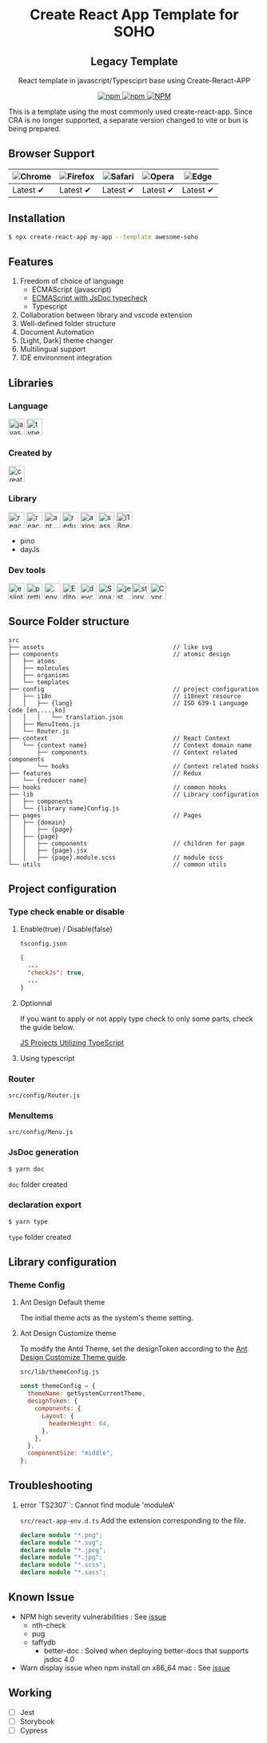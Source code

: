 <h1 align="center">
    <b>Create React App Template for SOHO</b>
</h1>
<h2 align="center">Legacy Template</h2>
<p align="center">React template in javascript/Typesciprt base using Create-Reract-APP</p>
<p align="center">
  <a href="https://www.npmjs.com/package/cra-template-awesome-soho" target="_blank">
    <img alt="npm" src="https://img.shields.io/npm/v/cra-template-awesome-soho?style=for-the-badge&logo=npm">
    <img alt="npm" src="https://img.shields.io/npm/dt/cra-template-awesome-soho?style=for-the-badge&logo=npm">
    <img alt="NPM" src="https://img.shields.io/npm/l/cra-template-awesome-soho?style=for-the-badge">
  </a>
</p>

This is a template using the most commonly used create-react-app.
Since CRA is no longer supported, a separate version changed to vite or bun is being prepared.

## Browser Support

| ![Chrome](https://raw.githubusercontent.com/alrra/browser-logos/main/src/chrome/chrome_48x48.png) | ![Firefox](https://raw.githubusercontent.com/alrra/browser-logos/main/src/firefox/firefox_48x48.png) | ![Safari](https://raw.githubusercontent.com/alrra/browser-logos/main/src/safari/safari_48x48.png) | ![Opera](https://raw.githubusercontent.com/alrra/browser-logos/main/src/opera/opera_48x48.png) | ![Edge](https://raw.githubusercontent.com/alrra/browser-logos/main/src/edge/edge_48x48.png) |
| ------------------------------------------------------------------------------------------------- | ---------------------------------------------------------------------------------------------------- | ------------------------------------------------------------------------------------------------- | ---------------------------------------------------------------------------------------------- | ------------------------------------------------------------------------------------------- |
| Latest ✔                                                                                          | Latest ✔                                                                                             | Latest ✔                                                                                          | Latest ✔                                                                                       | Latest ✔                                                                                    |

## Installation

```bash
$ npx create-react-app my-app --template awesome-soho
```

## Features

1. Freedom of choice of language
   - ECMAScript (javascript)
   - [ECMAScript with JsDoc typecheck](https://www.typescriptlang.org/docs/handbook/intro-to-js-ts.html)
   - Typescript
2. Collaboration between library and vscode extension
3. Well-defined folder structure
4. Document Automation
5. [Light, Dark] theme changer
6. Multilingual support
7. IDE environment integration

## Libraries

### Language

<img height="32" width="32" src="https://cdn.simpleicons.org/javascript" alt="javascript" /> <img height="32" width="32" src="https://cdn.simpleicons.org/typescript" alt="typesciprt"/>

### Created by

<img height="32" width="32" src="https://cdn.simpleicons.org/createreactapp" alt="create-react-app" />

### Library

<img height="32" width="32" src="https://cdn.simpleicons.org/react" alt="react"/> <img height="32" width="32" src="https://cdn.simpleicons.org/reactrouter" alt="react-router"/> <img height="32" width="32" src="https://cdn.simpleicons.org/antdesign" alt="ant design"/>
<img height="32" width="32" src="https://cdn.simpleicons.org/redux" alt="redux"/> <img height="32" width="32" src="https://cdn.simpleicons.org/axios" alt="axios"/> <img height="32" width="32" src="https://cdn.simpleicons.org/sass" alt="sass"/> <img height="32" width="32" src="https://cdn.simpleicons.org/i18next" alt="i18next" />

- pino
- dayJs

### Dev tools

<img height="32" width="32" src="https://cdn.simpleicons.org/eslint" alt="eslint"/> <img height="32" width="32" src="https://cdn.simpleicons.org/prettier" alt="prettier"/> <img height="32" width="32" src="https://cdn.simpleicons.org/dotenv" alt=".env"/> <img height="32" width="32" src="https://cdn.simpleicons.org/editorconfig/aaaaaa" alt="EditorConfig"/> <img height="32" width="32" src="https://cdn.simpleicons.org/containerd/aaaaaa" alt="devcontainer"/> <img height="32" width="32" src="https://cdn.simpleicons.org/sonarlint" alt="Sonar Lint"/> <img height="32" width="32" src="https://cdn.simpleicons.org/jest" alt="jest"/><img height="32" width="32" src="https://cdn.simpleicons.org/storybook" alt="storybook"/> <img height="32" width="32" src="https://cdn.simpleicons.org/cypress/000000/ffffff" alt="Cypress"/>

## Source Folder structure

```ascii
src
├── assets                                    // like svg
├── components                                // atomic design
│   ├── atoms
│   ├── molecules
│   ├── organisms
│   └── templates
├── config                                    // project configuration
│   ├── i18n                                  // i18next resource
│   │   ├── {lang}                            // ISO 639-1 Language Code [en,...,ko]
│   │   │   └── translation.json
│   ├── MenuItems.js
│   └── Router.js
├── context                                   // React Context
│   └── {context name}                        // Context domain name
│       ├── components                        // Context related components
│       └── hooks                             // Context related hooks
├── features                                  // Redux
│   └── {reducer name}
├── hooks                                     // common hooks
├── lib                                       // Library configuration
│   ├── components
│   └── {library name}Config.js
├── pages                                     // Pages
│   ├── {domain}
│   │   ├── {page}
│   ├── {page}
│   │   ├── components                        // children for page
│   │   ├── {page}.jsx
│   │   ├── {page}.module.scss                // module scss
└── utils                                     // common utils

```

## Project configuration

### Type check enable or disable

1. Enable(true) / Disable(false)

   `tsconfig.json`

   ```json
   {
     ...
     "checkJs": true,
     ...
   }
   ```

2. Optionnal

   If you want to apply or not apply type check to only some parts, check the guide below.

   [JS Projects Utilizing TypeScript](https://www.typescriptlang.org/docs/handbook/intro-to-js-ts.html#ts-check)

3. Using typescript

### Router

`src/config/Router.js`

### MenuItems

`src/config/Menu.js`

### JsDoc generation

```bash
$ yarn doc
```

`doc` folder created

### declaration export

```bash
$ yarn type
```

`type` folder created

## Library configuration

### Theme Config

1.  Ant Design Default theme

    The initial theme acts as the system's theme setting.

2.  Ant Design Customize theme

    To modify the Antd Theme, set the designToken according to the [Ant Design Customize Theme guide](https://ant.design/docs/react/customize-theme).

    `src/lib/themeConfig.js`

    ```js
    const themeConfig = {
      themeName: getSystemCurrentTheme,
      designToken: {
        components: {
          Layout: {
            headerHeight: 64,
          },
        },
      },
      componentSize: "middle",
    };
    ```

## Troubleshooting

1. error `TS2307``: Cannot find module 'moduleA'

   `src/react-app-env.d.ts` Add the extension corresponding to the file.

   ```typescript
   declare module "*.png";
   declare module "*.svg";
   declare module "*.jpeg";
   declare module "*.jpg";
   declare module "*.scss";
   declare module "*.sass";
   ```

## Known Issue

- NPM high severity vulnerabilities : See [issue](https://github.com/comnori)
  - nth-check
  - pug
  - taffydb
    - better-doc : Solved when deploying better-docs that supports jsdoc 4.0
- Warn display issue when npm install on x86_64 mac : See [issue](https://github.com/comnori)

## Working

- [ ] Jest
- [ ] Storybook
- [ ] Cypress
